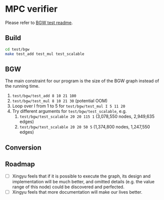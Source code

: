 # MPC verifier

Please refer to [BGW test readme](test/bgw/README.md).

## Build

```sh
cd test/bgw
make test_add test_mul test_scalable
```

## BGW

The main constraint for our program is the size of the BGW graph instead of the running time.

1. `test/bgw/test_add 8 10 21 100`
2. `test/bgw/test_mul 8 10 21 30` (potential OOM)
3. Loop over I from 1 to 5 for `test/bgw/test_mul I 5 11 20`
4. Try different arguments for `test/bgw/test_scalable`, e.g.
   1. `test/bgw/test_scalable 20 20 115 1` (3,078,550 nodes, 2,949,635 edges)
   2. `test/bgw/test_scalable 20 20 50 5` (1,374,800 nodes, 1,247,550 edges)

## Conversion


## Roadmap

- [ ] Xingyu feels that if it is possible to execute the graph, its design and implementation will be much better, and omitted details (e.g. the value range of this node) could be discovered and perfected.
- [ ] Xingyu feels that more documentation will make our lives better.
